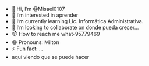 - 👋 Hi, I’m @Misael0107
- 👀 I’m interested in aprender
- 🌱 I’m currently learning Lic. Informática Administrativa.
- 💞️ I’m looking to collaborate on donde pueda crecer...
- 📫 How to reach me what-95779469
- 😄 Pronouns: Milton
- ⚡ Fun fact: ...
- aquí viendo que se puede hacer
<!---
Misael0107/Misael0107 is a ✨ special ✨ repository because its `README.md` (this file) appears on your GitHub profile.
You can click the Preview link to take a look at your changes.
--->
